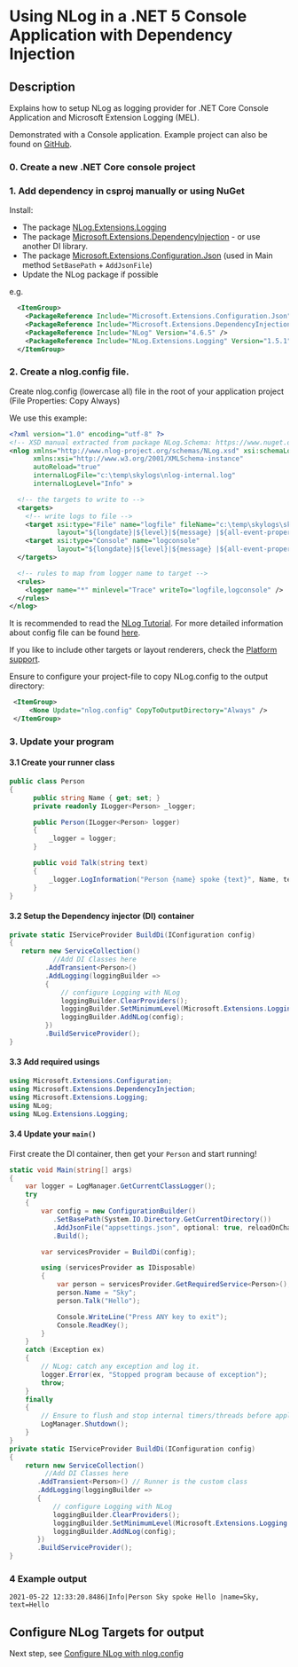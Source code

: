 # Using NLog in a .NET 5 Console Application with Dependency Injection

## Description
Explains how to setup NLog as logging provider for .NET Core Console Application and Microsoft Extension Logging (MEL).

Demonstrated with a Console application. Example project can also be found on [GitHub](https://github.com/iSatishYadav/net-core-console-nlog-with-di).

### 0. Create a new .NET Core console project

### 1. Add dependency in csproj manually or using NuGet

Install:

- The package [NLog.Extensions.Logging](https://www.nuget.org/packages/NLog.Extensions.Logging)
- The package [Microsoft.Extensions.DependencyInjection](https://www.nuget.org/packages/Microsoft.Extensions.DependencyInjection) - or use another DI library.
- The package [Microsoft.Extensions.Configuration.Json](https://www.nuget.org/packages/Microsoft.Extensions.Configuration.Json) (used in Main method `SetBasePath` + `AddJsonFile`)
- Update the NLog package if possible

e.g.

```xml
  <ItemGroup>
    <PackageReference Include="Microsoft.Extensions.Configuration.Json" Version="2.1.0" />
    <PackageReference Include="Microsoft.Extensions.DependencyInjection" Version="2.1.0" />
    <PackageReference Include="NLog" Version="4.6.5" />
    <PackageReference Include="NLog.Extensions.Logging" Version="1.5.1" />
  </ItemGroup>
```

### 2. Create a nlog.config file. 
Create nlog.config (lowercase all) file in the root of your application project (File Properties: Copy Always)

We use this example:

```xml
<?xml version="1.0" encoding="utf-8" ?>
<!-- XSD manual extracted from package NLog.Schema: https://www.nuget.org/packages/NLog.Schema-->
<nlog xmlns="http://www.nlog-project.org/schemas/NLog.xsd" xsi:schemaLocation="NLog NLog.xsd"
      xmlns:xsi="http://www.w3.org/2001/XMLSchema-instance"
      autoReload="true"
      internalLogFile="c:\temp\skylogs\nlog-internal.log"
      internalLogLevel="Info" >

  <!-- the targets to write to -->
  <targets>
    <!-- write logs to file -->
    <target xsi:type="File" name="logfile" fileName="c:\temp\skylogs\skylogs.log"
            layout="${longdate}|${level}|${message} |${all-event-properties} ${exception:format=tostring}" />
    <target xsi:type="Console" name="logconsole"
            layout="${longdate}|${level}|${message} |${all-event-properties} ${exception:format=tostring}" />
  </targets>

  <!-- rules to map from logger name to target -->
  <rules>
    <logger name="*" minlevel="Trace" writeTo="logfile,logconsole" />
  </rules>
</nlog>
```

It is recommended to read the [NLog Tutorial](https://github.com/NLog/NLog/wiki/Tutorial). For more detailed information about config file can be found [here](https://github.com/NLog/NLog/wiki/Configuration-file).

If you like to include other targets or layout renderers, check the [Platform support](https://github.com/NLog/NLog/wiki/platform-support).

Ensure to configure your project-file to copy NLog.config to the output directory:

```xml
 <ItemGroup>
     <None Update="nlog.config" CopyToOutputDirectory="Always" />
 </ItemGroup>
```

### 3. Update your program

#### 3.1 Create your runner class

```c#
public class Person
{
      public string Name { get; set; }
      private readonly ILogger<Person> _logger;

      public Person(ILogger<Person> logger)
      {
          _logger = logger;
      }

      public void Talk(string text)
      {
          _logger.LogInformation("Person {name} spoke {text}", Name, text);
      }
}
```

#### 3.2 Setup the Dependency injector (DI) container
```c#
private static IServiceProvider BuildDi(IConfiguration config)
{
   return new ServiceCollection()
           //Add DI Classes here
         .AddTransient<Person>() 
         .AddLogging(loggingBuilder =>
         {
             // configure Logging with NLog
             loggingBuilder.ClearProviders();
             loggingBuilder.SetMinimumLevel(Microsoft.Extensions.Logging.LogLevel.Trace);
             loggingBuilder.AddNLog(config);
         })
         .BuildServiceProvider();
}
```

#### 3.3 Add required usings
```c#
using Microsoft.Extensions.Configuration;
using Microsoft.Extensions.DependencyInjection;
using Microsoft.Extensions.Logging;
using NLog;
using NLog.Extensions.Logging;
```
#### 3.4 Update your `main()`

First create the DI container, then get your `Person` and start running!

```c#
static void Main(string[] args)
{
    var logger = LogManager.GetCurrentClassLogger();
    try
    {
        var config = new ConfigurationBuilder()
           .SetBasePath(System.IO.Directory.GetCurrentDirectory())
           .AddJsonFile("appsettings.json", optional: true, reloadOnChange: true)
           .Build();

        var servicesProvider = BuildDi(config);

        using (servicesProvider as IDisposable)
        {
            var person = servicesProvider.GetRequiredService<Person>();
            person.Name = "Sky";
            person.Talk("Hello");

            Console.WriteLine("Press ANY key to exit");
            Console.ReadKey();
        }
    }
    catch (Exception ex)
    {
        // NLog: catch any exception and log it.
        logger.Error(ex, "Stopped program because of exception");
        throw;
    }
    finally
    {
        // Ensure to flush and stop internal timers/threads before application-exit (Avoid segmentation fault on Linux)
        LogManager.Shutdown();
    }
}
private static IServiceProvider BuildDi(IConfiguration config)
{
    return new ServiceCollection()
         //Add DI Classes here
       .AddTransient<Person>() // Runner is the custom class
       .AddLogging(loggingBuilder =>
       {
           // configure Logging with NLog
           loggingBuilder.ClearProviders();
           loggingBuilder.SetMinimumLevel(Microsoft.Extensions.Logging.LogLevel.Trace);
           loggingBuilder.AddNLog(config);
       })
       .BuildServiceProvider();
}
```

### 4 Example output

```
2021-05-22 12:33:20.8486|Info|Person Sky spoke Hello |name=Sky, text=Hello 
```


## Configure NLog Targets for output

Next step, see [Configure NLog with nlog.config](https://github.com/NLog/NLog/wiki/Configuration-file)
